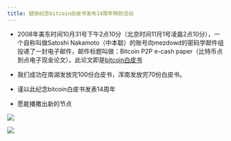 ```yaml
---
title: 链协纪念bitcoin白皮书发布14周年特别活动
---
```


- 2008年美东时间10月31号下午2点10分（北京时间11月1号凌晨2点10分），一个自称叫做Satoshi Nakamoto（中本聪）的账号向mezdowd的密码学邮件组投递了一封电子邮件，邮件标题叫做：Bitcoin P2P e-cash paper（比特币点到点电子现金论文）。此论文即是[bitcoin白皮书](https://scf3f-cyaaa-aaaal-aas3q-cai.raw.ic0.app/fk/V6oaJjsxEVII5ujoFOUbt)


- 我们成功在南湖发放完100份白皮书，浑南发放完70份白皮书。
- 谨以此纪念bitcoin白皮书发表14周年
- 愿能播撒出新的节点

![](http://scf3f-cyaaa-aaaal-aas3q-cai.raw.ic0.app/fk/w3h9nJZw6EsVV_VCXZquq)

![](http://scf3f-cyaaa-aaaal-aas3q-cai.raw.ic0.app/fk/z7YMY_IibfjIWu0449byC)